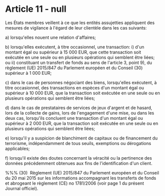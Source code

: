 # Article 11 - null


Les États membres veillent à ce que les entités assujetties appliquent des mesures de vigilance à l'égard de leur clientèle dans les cas suivants:

a) lorsqu'elles nouent une relation d'affaires;

b) lorsqu'elles exécutent, à titre occasionnel, une transaction: i) d'un montant égal ou supérieur à 15 000 EUR, que cette transaction soit exécutée en une seule ou en plusieurs opérations qui semblent être liées; ou ii) constituant un transfert de fonds au sens de l'article 3, point 9), du règlement (UE) 2015/847 du Parlement européen et du Conseil (30) supérieur à 1 000 EUR;

c) dans le cas de personnes négociant des biens, lorsqu'elles exécutent, à titre occasionnel, des transactions en espèces d'un montant égal ou supérieur à 10 000 EUR, que la transaction soit exécutée en une seule ou en plusieurs opérations qui semblent être liées;

d) dans le cas de prestataires de services de jeux d'argent et de hasard, lors de la collecte de gains, lors de l'engagement d'une mise, ou dans les deux cas, lorsqu'ils concluent une transaction d'un montant égal ou supérieur à 2 000 EUR, que la transaction soit exécutée en une seule ou en plusieurs opérations qui semblent être liées;

e) lorsqu'il y a suspicion de blanchiment de capitaux ou de financement du terrorisme, indépendamment de tous seuils, exemptions ou dérogations applicables;

f) lorsqu'il existe des doutes concernant la véracité ou la pertinence des données précédemment obtenues aux fins de l'identification d'un client.

%%% (30)  Règlement (UE) 2015/847 du Parlement européen et du Conseil du 20 mai 2015 sur les informations accompagnant les transferts de fonds et abrogeant le règlement (CE) no 1781/2006 (voir page 1 du présent Journal officiel).
